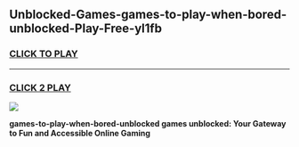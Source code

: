 
## Unblocked-Games-games-to-play-when-bored-unblocked-Play-Free-yl1fb
<h3>
<a href="https://premium76.site?title=games-to-play-when-bored-unblocked&ref=09A">CLICK TO PLAY</a></h3>
<hr>

<h3>
<a href="https://premium76.site?title=games-to-play-when-bored-unblocked&ref=09A">CLICK 2 PLAY</a>
  
</h3>

<a href="https://premium76.site?title=games-to-play-when-bored-unblocked&ref=09A"><img src="https://clearcache.store/games.png"></a>


**games-to-play-when-bored-unblocked games unblocked: Your Gateway to Fun and Accessible Online Gaming**
